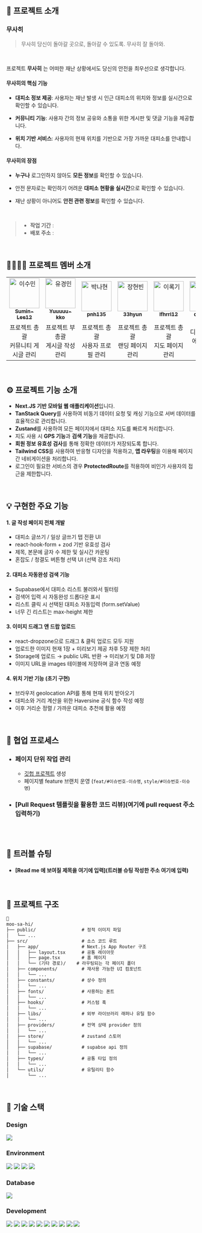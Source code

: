 <div align="center">
  <img alt="" src="" />
</div>


<br>
<br>

## 💬 프로젝트 소개
### 무사히
> 무사히 당신이 돌아갈 곳으로, 돌아갈 수 있도록. 무사히 잘 돌아와.

<br>

프로젝트 **무사히** 는 어떠한 재난 상황에서도 당신의 안전을 최우선으로 생각합니다.

#### 무사히의 핵심 기능

- **대피소 정보 제공**: 사용자는 재난 발생 시 인근 대피소의 위치와 정보를 실시간으로 확인할 수 있습니다.

- **커뮤니티 기능**: 사용자 간의 정보 공유와 소통을 위한 게시판 및 댓글 기능을 제공합니다.

- **위치 기반 서비스**: 사용자의 현재 위치를 기반으로 가장 가까운 대피소를 안내합니다.


#### 무사히의 장점

- **누구나** 로그인하지 않아도 **모든 정보**를 확인할 수 있습니다.
  
- 안전 문자로는 확인하기 어려운 **대피소 현황을 실시간**으로 확인할 수 있습니다.
  
- 재난 상황이 아니어도 **안전 관련 정보**를 확인할 수 있습니다.

<br/> 

> - **작업 기간** : 
> - **배포 주소** :

<br />


## 👩‍👩‍👧‍👧 프로젝트 멤버 소개
<table>
  <tbody>
    <tr>
      <td align="center">
        <a href="https://github.com/Sumin-Lee12">
        <img src="https://avatars.githubusercontent.com/u/189125496" width="80" alt="이수민"/>
        <br />
        <sub><b>Sumin-Lee12</b></sub>
        </a>
        <br />
      </td>
      <td align="center">
        <a href="https://github.com/Yuuuuu-kko">
        <img src="https://avatars.githubusercontent.com/u/192576701" width="80" alt="유경민"/>
        <br />
        <sub><b>Yuuuuu-kko</b></sub>
        </a>
        <br />
      </td>
      <td align="center">
        <a href="https://github.com/pnh135">
        <img src="https://avatars.githubusercontent.com/u/192573266" width="80" alt="박나현"/>
        <br />
        <sub><b>pnh135</b></sub>
        </a>
        <br />
      </td>
      <td align="center">
        <a href="https://github.com/33hyun">
        <img src="https://avatars.githubusercontent.com/u/192601063" width="80" alt="장현빈"/>
        <br />
        <sub><b>33hyun</b></sub>
        </a>
        <br />
      </td>
      <td align="center">
        <a href="https://github.com/dlfhrrl12">
        <img src="https://avatars.githubusercontent.com/u/166004807" width="80" alt="이록기"/>
        <br />
        <sub><b>lfhrrl12</b></sub>
        </a>
        <br />
      </td>
      <td align="center">
        <a href="https://github.com/dlfhrrl12">
        <img src=여기에 프로필 width="80" alt="유정민"/>
        <br />
        <sub><b>designer</b></sub>
        </a>
        <br />
      </td>
    </tr>
    <tr>
      <td width="300px" align="center">
        프로젝트 총괄
        <br>커뮤니티 게시글 관리
      </td>
      <td width="300px" align="center">
        프로젝트 부총괄
        <br>게시글 작성 관리
      </td>
       <td width="300px" align="center">
        프로젝트 총괄
        <br>사용자 프로필 관리
      </td>
       <td width="300px" align="center">
        프로젝트 총괄
        <br>랜딩 페이지 관리
      </td>
       <td width="300px" align="center">
        프로젝트 총괄
        <br>지도 페이지 관리
      </td>
       <td width="300px" align="center">
        디자인 총괄
        <br>에셋 관리, 디자인
      </td>
    </tr>
  </tbody>
</table>

<br />

## ⚙ 프로젝트 기능 소개
- **Next.JS 기반 모바일 웹 애플리케이션**입니다.
- **TanStack Query**를 사용하여 비동기 데이터 요청 및 캐싱 기능으로 서버 데이터를 효율적으로 관리합니다.
- **Zustand**를 사용하여 모든 페이지에서 대피소 지도를 빠르게 처리합니다.
- 지도 사용 시 **GPS 기능**과 **검색 기능**을 제공합니다.
- **회원 정보 유효성 검사**를 통해 정확한 데이터가 저장되도록 합니다.
- **Tailwind CSS**를 사용하여 반응형 디자인을 적용하고, **앱 라우팅**을 이용해 페이지 간 네비게이션을 처리합니다.
- 로그인이 필요한 서비스의 경우 **ProtectedRoute**를 적용하여 비인가 사용자의 접근을 제한합니다.

<br />

## 💡 구현한 주요 기능
#### 1. 글 작성 페이지 전체 개발
- 대피소 글쓰기 / 일상 글쓰기 탭 전환 UI
- react-hook-form + zod 기반 유효성 검사
- 제목, 본문에 글자 수 제한 및 실시간 카운팅
- 혼잡도 / 청결도 버튼형 선택 UI (선택 강조 처리)
#### 2. 대피소 자동완성 검색 기능
- Supabase에서 대피소 리스트 불러와서 필터링
- 검색어 입력 시 자동완성 드롭다운 표시
- 리스트 클릭 시 선택된 대피소 자동입력 (form.setValue)
- 너무 긴 리스트는 max-height 제한
#### 3. 이미지 드래그 앤 드랍 업로드
- react-dropzone으로 드래그 & 클릭 업로드 모두 지원
- 업로드한 이미지 현재 1장 + 미리보기 제공  차후 5장 제한 처리
- Storage에 업로드 → public URL 반환 → 미리보기 및 DB 저장
- 이미지 URL을 images 테이블에 저장하며 글과 연동 예정
#### 4. 위치 기반 기능 (초기 구현)
- 브라우저 geolocation API를 통해 현재 위치 받아오기
- 대피소와 거리 계산을 위한 Haversine 공식 함수 작성 예정
- 이후 거리순 정렬 / 가까운 대피소 추천에 활용 예정


<br>

## 🔗 협업 프로세스
- ### 페이지 단위 작업 관리
  - [깃헙 프로젝트](https://github.com/orgs/BbiBbo8/projects/1/views/1) 생성
  - 페이지별 feature 브랜치 운영 (`feat/#이슈번호-이슈명`, `style/#이슈번호-이슈명`)
- ### [Pull Request 템플릿을 활용한 코드 리뷰](여기에 pull request 주소 입력하기)

<br><br>

## 🚀 트러블 슈팅
- #### [Read me 에 보여질 제목을 여기에 입력](트러블 슈팅 작성한 주소 여기에 입력)



<br />

## 📁 프로젝트 구조
```markdown
📁
moo-sa-hi/
├── public/                 # 정적 이미지 파일
│   └── ...
├── src/                    # 소스 코드 루트
│   ├── app/                # Next.js App Router 구조
│   │   ├── layout.tsx      # 공통 레이아웃
│   │   ├── page.tsx        # 홈 페이지
│   │   └── (기타 경로)/    # 라우팅되는 각 페이지 폴더
│   ├── components/         # 재사용 가능한 UI 컴포넌트
│   │   └── ...
│   ├── constants/          # 상수 정의
│   │   └── ...
│   ├── fonts/              # 사용하는 폰트
│   │   └── ...
│   ├── hooks/              # 커스텀 훅
│   │   └── ...
│   ├── libs/               # 외부 라이브러리 래퍼나 유틸 함수
│   │   └── ...
│   ├── providers/          # 전역 상태 provider 정의
│   │   └── ...
│   ├── store/              # zustand 스토어 
│   │   └── ...
│   ├── supabase/           # supabse api 정의 
│   │   └── ...
│   ├── types/              # 공통 타입 정의
│   │   └── ...
│   └── utils/              # 유틸리티 함수
│       └── ...

```

<br />

## 🧶 기술 스택
<div align="left">

### Design
<img src="https://img.shields.io/badge/figma-%23F24E1E.svg?style=for-the-badge&logo=figma&logoColor=white"/>

### Environment
<img src="https://img.shields.io/badge/Visual_Studio_Code-007ACC?style=for-the-badge&logo=https://upload.wikimedia.org/wikipedia/commons/a/a7/Visual_Studio_Code_1.35_icon.svg&logoColor=white" />
<img src="https://img.shields.io/badge/Git-F05032?style=for-the-badge&logo=git&logoColor=white" />
<img src="https://img.shields.io/badge/GitHub-181717?style=for-the-badge&logo=github&logoColor=white" />
<img src="https://img.shields.io/badge/Vercel-000000?style=for-the-badge&logo=vercel&logoColor=white" />
<br>

### Database
<img src="https://img.shields.io/badge/Supabase-3ECF8E?style=for-the-badge&logo=supabase&logoColor=white"/>

### Development
<img src="https://img.shields.io/badge/Next-black?style=for-the-badge&logo=next.js&logoColor=white"/>
<img src="https://img.shields.io/badge/React-61DAFB?style=for-the-badge&logo=React&logoColor=black"/>
<img src="https://img.shields.io/badge/typescript-%23007ACC.svg?style=for-the-badge&logo=typescript&logoColor=white"/>
<img src="https://img.shields.io/badge/pnpm-%234a4a4a.svg?style=for-the-badge&logo=pnpm&logoColor=f69220" />
<img src="https://img.shields.io/badge/Tanstackquery-FF4154?style=for-the-badge&logo=reactquery&logoColor=white"/>
<img src="https://img.shields.io/badge/Zustand-82612C?style=for-the-badge&logo=&logoColor=white"/>      
<img src="https://img.shields.io/badge/tailwindcss-%2338B2AC.svg?style=for-the-badge&logo=tailwind-css&logoColor=white"/>
<img src="https://img.shields.io/badge/React%20Hook%20Form-%23EC5990.svg?style=for-the-badge&logo=reacthookform&logoColor=white"/>
<img src="https://img.shields.io/badge/zod-%233068b7.svg?style=for-the-badge&logo=zod&logoColor=white"/>
<img src="https://img.shields.io/badge/shadcn%2Fui-000?logo=shadcnui&logoColor=fff&style=for-the-badge"/>

</div>
